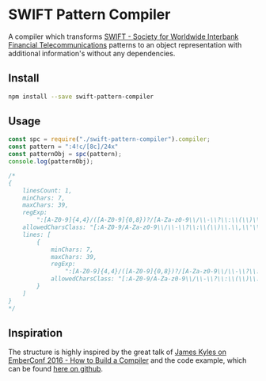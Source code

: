 # SWIFT Pattern Compiler

A compiler which transforms [SWIFT - Society for Worldwide Interbank Financial Telecommunications](https://www.swift.com/) patterns to an object representation with additional information's without any dependencies.

## Install

```bash
npm install --save swift-pattern-compiler
```

## Usage

```javascript
const spc = require("./swift-pattern-compiler").compiler;
const pattern = ":4!c/[8c]/24x"
const patternObj = spc(pattern);
console.log(patternObj);

/*
{
    linesCount: 1,
    minChars: 7,
    maxChars: 39,
    regExp:
        ":[A-Z0-9]{4,4}/([A-Z0-9]{0,8})?/[A-Za-z0-9\\/\\-\\?\\:\\(\\)\\.\\,\\'\\+\n ]{0,24}",
    allowedCharsClass: "[:A-Z0-9/A-Za-z0-9\\/\\-\\?\\:\\(\\)\\.\\,\\'\\+\n ]",
    lines: [
        {
            minChars: 7,
            maxChars: 39,
            regExp:
                ":[A-Z0-9]{4,4}/([A-Z0-9]{0,8})?/[A-Za-z0-9\\/\\-\\?\\:\\(\\)\\.\\,\\'\\+\n ]{0,24}",
            allowedCharsClass: "[:A-Z0-9/A-Za-z0-9\\/\\-\\?\\:\\(\\)\\.\\,\\'\\+\n ]"
        }
    ]
}
*/
```

## Inspiration

The structure is highly inspired by the great talk of [James Kyles on EmberConf 2016 - How to Build a Compiler](https://www.youtube.com/watch?v=Tar4WgAfMr4&t=1s) and the code example, which can be found [here on github](https://git.io/compiler).